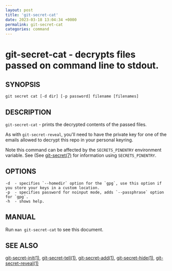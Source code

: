 ```yaml
---
layout: post
title: 'git-secret-cat'
date: 2023-03-18 13:04:34 +0000
permalink: git-secret-cat
categories: command
---
```

git-secret-cat - decrypts files passed on command line to stdout.
=============================================

## SYNOPSIS

    git secret cat [-d dir] [-p password] filename [filenames]


## DESCRIPTION
`git-secret-cat` - prints the decrypted contents of the passed files.

As with `git-secret-reveal`, you'll need to have the private key for one of the emails allowed to
decrypt this repo in your personal keyring.

Note this command can be affected by the `SECRETS_PINENTRY` environment variable. See
(See [git-secret(7)](https://git-secret.io/git-secret) for information using `SECRETS_PINENTRY`.


## OPTIONS

    -d  - specifies `--homedir` option for the `gpg`, use this option if you store your keys in a custom location.
    -p  - specifies password for noinput mode, adds `--passphrase` option for `gpg`.
    -h  - shows help.


## MANUAL

Run `man git-secret-cat` to see this document.


## SEE ALSO

[git-secret-init(1)](https://git-secret.io/git-secret-init), [git-secret-tell(1)](https://git-secret.io/git-secret-tell), [git-secret-add(1)](https://git-secret.io/git-secret-add), [git-secret-hide(1)](https://git-secret.io/git-secret-hide), [git-secret-reveal(1)](https://git-secret.io/git-secret-cat)
